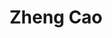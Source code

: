 ---
title: Zheng Cao
layout: people
permalink: /people/2_02_zheng_cao
status: Student
pname: Zheng Cao
position: PhD student
eml: 2211015@tongji.edu.cn
website: 
cv: 
github: 
linkedin:
google_scholar: 
twitter: 
facebook: 
instagram:
desp: Zheng received his bachelor's degree biology from Henan agricultural university in 2020. His research focuses on function and mechanism of tsRNA and tRNA modifying enzymes in spermatogenesis.
---